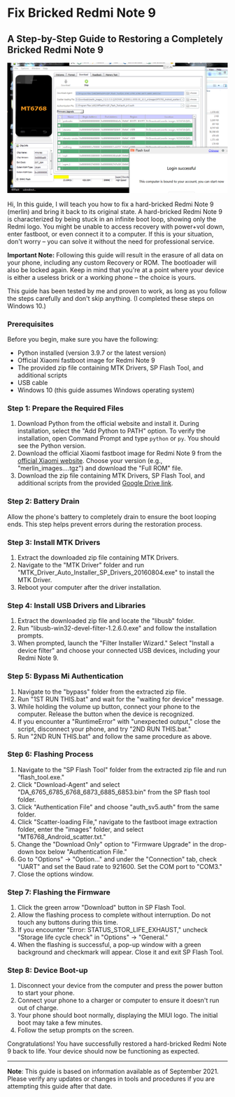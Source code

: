 # Fix Bricked Redmi Note 9

## A Step-by-Step Guide to Restoring a Completely Bricked Redmi Note 9

![Redmi Note 9](redmi_note_9_image.jpg)

Hi, In this guide, I will teach you how to fix a hard-bricked Redmi Note 9 (merlin) and bring it back to its original state. A hard-bricked Redmi Note 9 is characterized by being stuck in an infinite boot loop, showing only the Redmi logo. You might be unable to access recovery with power+vol down, enter fastboot, or even connect it to a computer. If this is your situation, don't worry – you can solve it without the need for professional service.

**Important Note:** Following this guide will result in the erasure of all data on your phone, including any custom Recovery or ROM. The bootloader will also be locked again. Keep in mind that you're at a point where your device is either a useless brick or a working phone – the choice is yours.

This guide has been tested by me and proven to work, as long as you follow the steps carefully and don't skip anything. (I completed these steps on Windows 10.)

### Prerequisites

Before you begin, make sure you have the following:

- Python installed (version 3.9.7 or the latest version)
- Official Xiaomi fastboot image for Redmi Note 9
- The provided zip file containing MTK Drivers, SP Flash Tool, and additional scripts
- USB cable
- Windows 10 (this guide assumes Windows operating system)

### Step 1: Prepare the Required Files

1. Download Python from the official website and install it. During installation, select the "Add Python to PATH" option. To verify the installation, open Command Prompt and type `python` or `py`. You should see the Python version.
2. Download the official Xiaomi fastboot image for Redmi Note 9 from the [official Xiaomi website](https://www.miui.com/download.html). Choose your version (e.g., "merlin_images....tgz") and download the "Full ROM" file.
3. Download the zip file containing MTK Drivers, SP Flash Tool, and additional scripts from the provided [Google Drive link](https://drive.google.com/file/d/1aSQ58gKY93bpcclFCxndSpKeE3pnE3qm/view?usp=sharing).

### Step 2: Battery Drain

Allow the phone's battery to completely drain to ensure the boot looping ends. This step helps prevent errors during the restoration process.

### Step 3: Install MTK Drivers

1. Extract the downloaded zip file containing MTK Drivers.
2. Navigate to the "MTK Driver" folder and run "MTK_Driver_Auto_Installer_SP_Drivers_20160804.exe" to install the MTK Driver.
3. Reboot your computer after the driver installation.

### Step 4: Install USB Drivers and Libraries

1. Extract the downloaded zip file and locate the "libusb" folder.
2. Run "libusb-win32-devel-filter-1.2.6.0.exe" and follow the installation prompts.
3. When prompted, launch the "Filter Installer Wizard." Select "Install a device filter" and choose your connected USB devices, including your Redmi Note 9.

### Step 5: Bypass Mi Authentication

1. Navigate to the "bypass" folder from the extracted zip file.
2. Run "1ST RUN THIS.bat" and wait for the "waiting for device" message.
3. While holding the volume up button, connect your phone to the computer. Release the button when the device is recognized.
4. If you encounter a "RuntimeError" with "unexpected output," close the script, disconnect your phone, and try "2ND RUN THIS.bat."
5. Run "2ND RUN THIS.bat" and follow the same procedure as above.

### Step 6: Flashing Process

1. Navigate to the "SP Flash Tool" folder from the extracted zip file and run "flash_tool.exe."
2. Click "Download-Agent" and select "DA_6765_6785_6768_6873_6885_6853.bin" from the SP flash tool folder.
3. Click "Authentication File" and choose "auth_sv5.auth" from the same folder.
4. Click "Scatter-loading File," navigate to the fastboot image extraction folder, enter the "images" folder, and select "MT6768_Android_scatter.txt."
5. Change the "Download Only" option to "Firmware Upgrade" in the drop-down box below "Authentication File."
6. Go to "Options" -> "Option..." and under the "Connection" tab, check "UART" and set the Baud rate to 921600. Set the COM port to "COM3."
7. Close the options window.

### Step 7: Flashing the Firmware

1. Click the green arrow "Download" button in SP Flash Tool.
2. Allow the flashing process to complete without interruption. Do not touch any buttons during this time.
3. If you encounter "Error: STATUS_STOR_LIFE_EXHAUST," uncheck "Storage life cycle check" in "Options" -> "General."
4. When the flashing is successful, a pop-up window with a green background and checkmark will appear. Close it and exit SP Flash Tool.

### Step 8: Device Boot-up

1. Disconnect your device from the computer and press the power button to start your phone.
2. Connect your phone to a charger or computer to ensure it doesn't run out of charge.
3. Your phone should boot normally, displaying the MIUI logo. The initial boot may take a few minutes.
4. Follow the setup prompts on the screen.

Congratulations! You have successfully restored a hard-bricked Redmi Note 9 back to life. Your device should now be functioning as expected.

---

**Note**: This guide is based on information available as of September 2021. Please verify any updates or changes in tools and procedures if you are attempting this guide after that date.
